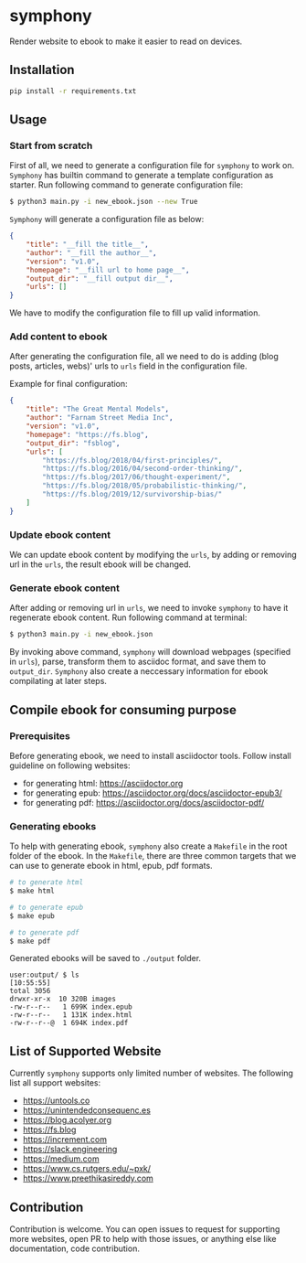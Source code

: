 # symphony

Render website to ebook to make it easier to read on devices.

## Installation

```sh
pip install -r requirements.txt
```

## Usage

### Start from scratch

First of all, we need to generate a configuration file for `symphony` to work on.
`Symphony` has builtin command to generate a template configuration as starter.
Run following command to generate configuration file:

```bash
$ python3 main.py -i new_ebook.json --new True
```

`Symphony` will generate a configuration file as below:

```json
{
    "title": "__fill the title__",
    "author": "__fill the author__",
    "version": "v1.0",
    "homepage": "__fill url to home page__",
    "output_dir": "__fill output dir__",
    "urls": []
}
```

We have to modify the configuration file to fill up valid information.

### Add content to ebook

After generating the configuration file, all we need to do is adding (blog posts, articles, webs)' urls to `urls` field in the configuration file.

Example for final configuration:

```json
{
    "title": "The Great Mental Models",
    "author": "Farnam Street Media Inc",
    "version": "v1.0",
    "homepage": "https://fs.blog",
    "output_dir": "fsblog",
    "urls": [
        "https://fs.blog/2018/04/first-principles/",
        "https://fs.blog/2016/04/second-order-thinking/",
        "https://fs.blog/2017/06/thought-experiment/",
        "https://fs.blog/2018/05/probabilistic-thinking/",
        "https://fs.blog/2019/12/survivorship-bias/"
    ]
}
```

### Update ebook content

We can update ebook content by modifying the `urls`, by adding or removing url in the `urls`, the result ebook will be changed.

### Generate ebook content

After adding or removing url in `urls`, we need to invoke `symphony` to have it regenerate ebook content. Run following command at terminal:

```bash
$ python3 main.py -i new_ebook.json
```

By invoking above command, `symphony` will download webpages (specified in `urls`), parse, transform them to asciidoc format, and save them to `output_dir`. `Symphony` also create a neccessary information for ebook compilating at later steps.

## Compile ebook for consuming purpose

### Prerequisites
Before generating ebook, we need to install asciidoctor tools. Follow install guideline on following websites:

* for generating html: https://asciidoctor.org 
* for generating epub: https://asciidoctor.org/docs/asciidoctor-epub3/
* for generating pdf: https://asciidoctor.org/docs/asciidoctor-pdf/

### Generating ebooks
To help with generating ebook, `symphony` also create a `Makefile` in the root folder of the ebook. In the `Makefile`, there are three common targets that we can use to generate ebook in html, epub, pdf formats.

```bash
# to generate html
$ make html

# to generate epub
$ make epub

# to generate pdf
$ make pdf
```

Generated ebooks will be saved to `./output` folder.

```
user:output/ $ ls                                                            [10:55:55]
total 3056
drwxr-xr-x  10 320B images
-rw-r--r--   1 699K index.epub
-rw-r--r--   1 131K index.html
-rw-r--r--@  1 694K index.pdf
```

## List of Supported Website

Currently `symphony` supports only limited number of websites. The following list all support websites:

* https://untools.co
* https://unintendedconsequenc.es
* https://blog.acolyer.org
* https://fs.blog
* https://increment.com
* https://slack.engineering
* https://medium.com
* https://www.cs.rutgers.edu/~pxk/
* https://www.preethikasireddy.com

## Contribution

Contribution is welcome. You can open issues to request for supporting more websites, open PR to help with those issues, or anything else like documentation, code contribution.


